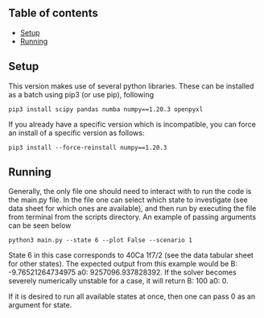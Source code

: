 ## Table of contents
* [Setup](#setup)
* [Running](#running)


## Setup
This version makes use of several python libraries. These can be installed as a batch using pip3 (or use pip), following

    pip3 install scipy pandas numba numpy==1.20.3 openpyxl

If you already have a specific version which is incompatible, you can force an install of a specific version as follows:
    
    pip3 install --force-reinstall numpy==1.20.3

## Running

Generally, the only file one should need to interact with to run the code is the main.py file. In the file one can select which state to investigate (see data sheet for which ones are available), and then run by executing the file from terminal from the scripts directory. An example of passing arguments can be seen below

    python3 main.py --state 6 --plot False --scenario 1 

State 6 in this case corresponds to 40Ca 1f7/2 (see the data tabular sheet for other states). The expected output from this example would be B:  -9.76521264734975  a0:  9257096.937828392. If the solver becomes severely numerically unstable for a case, it will return B:  100  a0:  0.

If it is desired to run all available states at once, then one can pass 0 as an argument for state.

